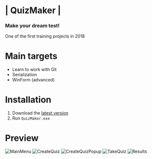 # | QuizMaker |
### Make your dream test!
One of the first training projects in 2018

# Main targets
* Learn to work with Git
* Serialization
* WinForm (advanced)

# Installation
1) Download the [latest version](https://github.com/SijyKijy/QuizMaker/releases)
2) Run `QuizMaker.exe`

# Preview
![MainMenu](https://i.imgur.com/uMeGLll.png)
![CreateQuiz](https://i.imgur.com/YuDof8v.png)
![CreateQuizPopup](https://i.imgur.com/xxRfzlR.png)
![TakeQuiz](https://i.imgur.com/QNCxiBs.png)
![Results](https://i.imgur.com/180o60h.png)
